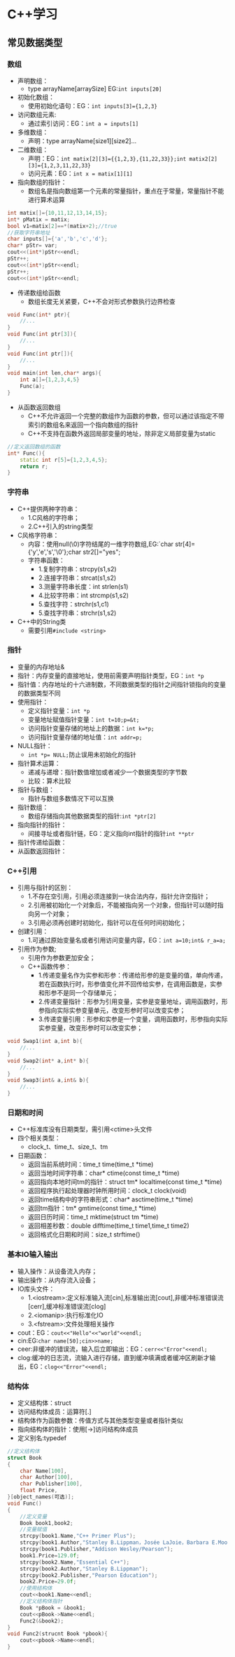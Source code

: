# C++学习

## 常见数据类型

### 数组

- 声明数组：
  - type arrayName[arraySize] EG:`int inputs[20]`
- 初始化数组：
  - 使用初始化语句：EG：`int inputs[3]={1,2,3}`
- 访问数组元素:
  - 通过索引访问：EG：`int a = inputs[1]`
- 多维数组：
  - 声明：type arrayName[size1][size2]...
- 二维数组：
  - 声明：EG：`int matix[2][3]={{1,2,3},{11,22,33}};int matix2[2][3]={1,2,3,11,22,33}`
  - 访问元素：EG：`int x = matix[1][1]`
- 指向数组的指针：
  - 数组名是指向数组第一个元素的常量指针，重点在于常量，常量指针不能进行算术运算

```C++
int matix[]={10,11,12,13,14,15};
int* pMatix = matix;
bool v1=matix[2]==*(matix+2);//true
//获取字符串地址
char inputs[]={'a','b','c','d'};
char* pStr= var;
cout<<(int*)pStr<<endl;
pStr++;
cout<<(int*)pStr<<endl;
pStr++;
cout<<(int*)pStr<<endl;
```

- 传递数组给函数
  - 数组长度无关紧要，C++不会对形式参数执行边界检查

```C++
void Func(int* ptr){
    //...
}
void Func(int ptr[3]){
    //...
}
void Func(int ptr[]){
    //...
}
void main(int len,char* args){
    int a[]={1,2,3,4,5}
    Func(a);
}
```

- 从函数返回数组
  - C++不允许返回一个完整的数组作为函数的参数，但可以通过该指定不带索引的数组名来返回一个指向数组的指针
  - C++不支持在函数外返回局部变量的地址，除非定义局部变量为static

```C++
//定义返回数组的函数
int* Func(){
    static int r[5]={1,2,3,4,5};
    return r;
}
```

### 字符串

- C++提供两种字符串：
  - 1.C风格的字符串；
  - 2.C++引入的string类型
- C风格字符串：
  - 内容：使用null(\0)字符结尾的一维字符数组,EG:`char str[4]={'y','e','s','\0'};char str2[]="yes";
  - 字符串函数：
    - 1.复制字符串：strcpy(s1,s2)
    - 2.连接字符串：strcat(s1,s2)
    - 3.测量字符串长度：int strlen(s1)
    - 4.比较字符串：int strcmp(s1,s2)
    - 5.查找字符：strchr(s1,c1)
    - 5.查找字符串：strchr(s1,s2)
- C++中的String类
  - 需要引用`#include <string>`

### 指针

- 变量的内存地址&
- 指针：内存变量的直接地址，使用前需要声明指针类型，EG：`int *p`
- 指针值：内存地址的十六进制数，不同数据类型的指针之间指针锁指向的变量的数据类型不同
- 使用指针：
  - 定义指针变量：`int *p`
  - 变量地址赋值指针变量：`int t=10;p=&t;`
  - 访问指针变量存储的地址上的数据：`int k=*p;`
  - 访问指针变量存储的地址值：`int addr=p;`
- NULL指针：
  - `int *p= NULL;`防止误用未初始化的指针
- 指针算术运算：
  - 递减与递增：指针数值增加或者减少一个数据类型的字节数
  - 比较：算术比较
- 指针与数组：
  - 指针与数组多数情况下可以互换
- 指针数组：
  - 数组存储指向其他数据类型的指针:`int *ptr[2]`
- 指向指针的指针：
  - 间接寻址或者指针链，EG：定义指向int指针的指针`int **ptr`
- 指针传递给函数：
- 从函数返回指针：

### C++引用

- 引用与指针的区别：
  - 1.不存在空引用，引用必须连接到一块合法内存，指针允许空指针；
  - 2.引用被初始化一个对象后，不能被指向另一个对象，但指针可以随时指向另一个对象；
  - 3.引用必须再创建时初始化，指针可以在任何时间初始化；
- 创建引用：
  - 1.可通过原始变量名或者引用访问变量内容，EG：`int a=10;int& r_a=a;`
- 引用作为参数;
  - 引用作为参数更加安全；
  - C++函数传参：
    - 1.传递变量名作为实参和形参：传递给形参的是变量的值，单向传递，若在函数执行时，形参值变化并不回传给实参，在调用函数是，实参和形参不是同一个存储单元；
    - 2.传递变量指针：形参为引用变量，实参是变量地址，调用函数时，形参指向实际实参变量单元，改变形参时可以改变实参；
    - 3.传递变量引用：形参和实参是一个变量，调用函数时，形参指向实际实参变量，改变形参时可以改变实参；

```C++
void Swap1(int a,int b){
    //...
}
void Swap2(int* a,int* b){
    //...
}
void Swap3(int& a,int& b){
    //...
}
```

### 日期和时间

- C++标准库没有日期类型，需引用\<ctime>头文件
- 四个相关类型：
  - clock_t、time_t、size_t、tm
- 日期函数：
  - 返回当前系统时间：time_t time(time_t *time)
  - 返回当地时间字符串：char* ctime(const time_t *time)
  - 返回指向本地时间tm的指针：struct tm* localtime(const time_t *time)
  - 返回程序执行起处理器时钟所用时间：clock_t clock(void)
  - 返回time结构中的字符串形式：char* asctime(time_t *time)
  - 返回tm指针：tm* gmtime(const time_t *time)
  - 返回日历时间：time_t mktime(struct tm *time)
  - 返回相差秒数：double difftime(time_t time1,time_t time2)
  - 返回格式化日期和时间：size_t strftime()

### 基本IO输入输出

- 输入操作：从设备流入内存；
- 输出操作：从内存流入设备；
- IO库头文件：
  - 1.\<iostream>:定义标准输入流[cin],标准输出流[cout],非缓冲标准错误流[cerr],缓冲标准错误流[clog]
  - 2.\<iomanip>:执行标准化IO
  - 3.\<fstream>:文件处理相关操作
- cout：EG：`cout<<"Hello"<<"world"<<endl;`
- cin:EG:`char name[50];cin>>name;`
- ceer:非缓冲的错误流，输入后立即输出：EG：`cerr<<"Error"<<endl;`
- clog:缓冲的日志流，流输入进行存储，直到缓冲填满或者缓冲区刷新才输出，EG：`clog<<"Error"<<endl;`

### 结构体

- 定义结构体：struct
- 访问结构体成员：运算符[.]
- 结构体作为函数参数：传值方式与其他类型变量或者指针类似
- 指向结构体的指针：使用[->]访问结构体成员
- 定义别名:typedef

```C++
//定义结构体
struct Book
{
    char Name[100],
    char Author[100],
    char Publisher[100],
    float Price,
}[object_names(可选)];
void Func()
{
    //定义变量
    Book book1,book2;
    //变量赋值
    strcpy(book1.Name,"C++ Primer Plus");
    strcpy(book1.Author,"Stanley B.Lippman，Josée LaJoie，Barbara E.Moo");
    strcpy(book1.Publisher,"Addison Wesley/Pearson");
    book1.Price=129.0f;
    strcpy(book2.Name,"Essential C++");
    strcpy(book2.Author,"Stanley B.Lippman");
    strcpy(book2.Publisher,"Pearson Education");
    book2.Price=29.0f;
    //使用结构体
    cout<<book1.Name<<endl;
    //定义结构体指针
    Book *pBook = &book1;
    cout<<pBook->Name<<endl;
    Func2(&book2);
}
void Func2(strucnt Book *pbook){
    cout<<pbook->Name<<endl;
}
```